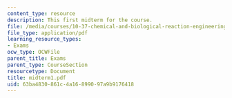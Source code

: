 ```yaml
---
content_type: resource
description: This first midterm for the course.
file: /media/courses/10-37-chemical-and-biological-reaction-engineering-spring-2007/63ba4830861c4a16899097a9b9176418_midterm1.pdf
file_type: application/pdf
learning_resource_types:
- Exams
ocw_type: OCWFile
parent_title: Exams
parent_type: CourseSection
resourcetype: Document
title: midterm1.pdf
uid: 63ba4830-861c-4a16-8990-97a9b9176418
---
```

